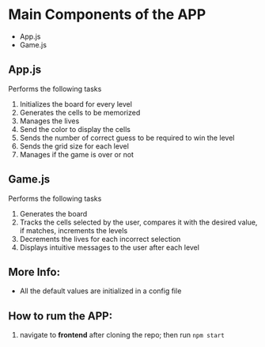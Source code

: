 # Main Components of the APP
- App.js
- Game.js

## App.js

Performs the following tasks
1. Initializes the board for every level
2. Generates the cells to be memorized
3. Manages the lives
4. Send the color to display the cells
5. Sends the number of correct guess to be required to win the level
6. Sends the grid size for each level
7. Manages if the game is over or not

## Game.js

Performs the following tasks
1. Generates the board
2. Tracks the cells selected by the user, compares it with the desired value, if matches, increments the levels
3. Decrements the lives for each incorrect selection
4. Displays intuitive messages to the user after each level

## More Info:
- All the default values are initialized in a config file

## How to rum the APP: 
1. navigate to **frontend** after cloning the repo; then run `npm start`
